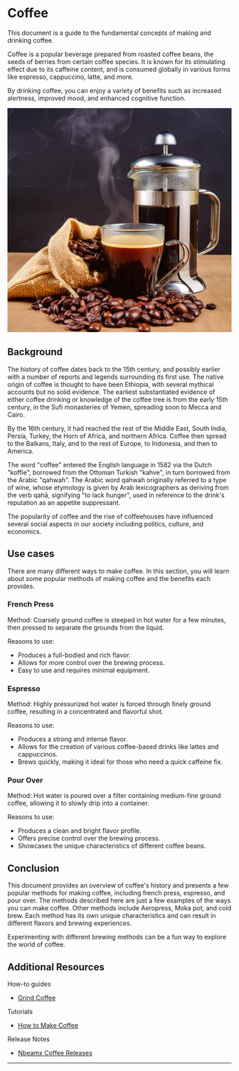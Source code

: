 # Coffee

This document is a guide to the fundamental concepts of making and drinking coffee. 

Coffee is a popular beverage prepared from roasted coffee beans, the seeds of berries from certain coffee species. It is known for its stimulating effect due to its caffeine content, and is consumed globally in various forms like espresso, cappuccino, latte, and more.

By drinking coffee, you can enjoy a variety of benefits such as increased alertness, improved mood, and enhanced cognitive function.

![An image of a glass mug containing coffee with steam rising from it, next to a bag of coffee beans and a french press](coffee-img.jpg)


## Background

The history of coffee dates back to the 15th century, and possibly earlier with a number of reports and legends surrounding its first use. The native origin of coffee is thought to have been Ethiopia, with several mythical accounts but no solid evidence. The earliest substantiated evidence of either coffee drinking or knowledge of the coffee tree is from the early 15th century, in the Sufi monasteries of Yemen, spreading soon to Mecca and Cairo. 

By the 16th century, it had reached the rest of the Middle East, South India, Persia, Turkey, the Horn of Africa, and northern Africa. Coffee then spread to the Balkans, Italy, and to the rest of Europe, to Indonesia, and then to America. 

The word "coffee" entered the English language in 1582 via the Dutch "koffie", borrowed from the Ottoman Turkish "kahve", in turn borrowed from the Arabic "qahwah". The Arabic word qahwah originally referred to a type of wine, whose etymology is given by Arab lexicographers as deriving from the verb qahā, signifying "to lack hunger", used in reference to the drink's reputation as an appetite suppressant.

The popularity of coffee and the rise of coffeehouses have influenced several social aspects in our society including politics, culture, and economics.

## Use cases

There are many different ways to make coffee. In this section, you will learn about some popular methods of making coffee and the benefits each provides.

### French Press

Method: Coarsely ground coffee is steeped in hot water for a few minutes, then pressed to separate the grounds from the liquid.

Reasons to use:

- Produces a full-bodied and rich flavor.
- Allows for more control over the brewing process.
- Easy to use and requires minimal equipment.

### Espresso

Method: Highly pressurized hot water is forced through finely ground coffee, resulting in a concentrated and flavorful shot.

Reasons to use:

- Produces a strong and intense flavor.
- Allows for the creation of various coffee-based drinks like lattes and cappuccinos.
- Brews quickly, making it ideal for those who need a quick caffeine fix.

### Pour Over

Method: Hot water is poured over a filter containing medium-fine ground coffee, allowing it to slowly drip into a container.

Reasons to use:

- Produces a clean and bright flavor profile.
- Offers precise control over the brewing process.
- Showcases the unique characteristics of different coffee beans.

## Conclusion

This document provides an overview of coffee's history and presents a few popular methods for making coffee, including french press, espresso, and pour over. The methods described here are just a few examples of the ways you can make coffee. Other methods include Aeropress, Moka pot, and cold brew. Each method has its own unique characteristics and can result in different flavors and brewing experiences. 

Experimenting with different brewing methods can be a fun way to explore the world of coffee.

## Additional Resources

How-to guides

- [Grind Coffee](../how-to/grind-coffee.md)

Tutorials

- [How to Make Coffee](../tutorial/example-tutorial.md)

Release Notes

- [Nbeamx Coffee Releases](../release-notes/example-release-notes.md)

---